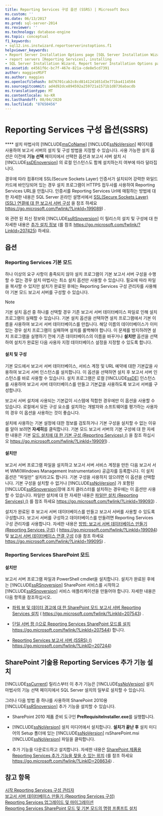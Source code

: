 ```yaml
---
title: Reporting Services 구성 옵션 (SSRS) | Microsoft Docs
ms.custom: ''
ms.date: 06/13/2017
ms.prod: sql-server-2014
ms.reviewer: ''
ms.technology: database-engine
ms.topic: conceptual
f1_keywords:
- sql12.ins.instwizard.reportserverinstoptions.f1
helpviewer_keywords:
- Report Server Installation Options page [SQL Server Installation Wizard]
- report servers [Reporting Services], installing
- SQL Server Installation Wizard, Report Server Installation Options page
ms.assetid: e4561f6c-bc7f-467e-821a-cde8e5cd7391
author: maggiesMSFT
ms.author: maggies
ms.openlocfilehash: 8d76701cab2c8cd8141241651d3e771ba4114504
ms.sourcegitcommit: ad4d92dce894592a259721a1571b1d8736abacdb
ms.translationtype: MT
ms.contentlocale: ko-KR
ms.lasthandoff: 08/04/2020
ms.locfileid: "87650456"
---
```

# <a name="reporting-services-configuration-options-ssrs"></a>Reporting Services 구성 옵션(SSRS)
  **** 설치 마법사의 [!INCLUDE[msCoName](../../includes/msconame-md.md)] [!INCLUDE[ssNoVersion](../../includes/ssnoversion-md.md)] 페이지를 사용하여 보고서 서버의 설치 및 구성 방법을 지정할 수 있습니다. 사용 가능한 설치 옵션은 이전에 **기능 선택** 페이지에서 선택한 옵션과 보고서 서버 설치 시 [!INCLUDE[ssDEnoversion](../../includes/ssdenoversion-md.md)] 의 로컬 인스턴스도 함께 설치하는지 여부에 따라 달라집니다.  
  
 경우에 따라 컴퓨터에 SSL(Secure Sockets Layer) 인증서가 설치되어 강력한 와일드카드에 바인딩되어 있는 경우 설치 프로그램이 HTTPS 접두사를 사용하여 Reporting Services URL을 만듭니다. 인증서를 Reporting Services Url에 매핑하는 방법에 대 한 자세한 내용은 SQL Server 온라인 설명서에서 [SSL(Secure Sockets Layer) (SSL) 연결에 대 한 보고서 서버 구성](https://go.microsoft.com/fwlink/?LinkId=199089) 을 참조 하세요 https://go.microsoft.com/fwlink/?LinkId=199089) .  
  
 와 관련 된 최신 정보와 [!INCLUDE[ssRSnoversion](../../includes/ssrsnoversion-md.md)] 이 릴리스의 설치 및 구성에 대 한 자세한 내용은 [추가 설치 정보](https://go.microsoft.com/fwlink/?LinkId=207425) (를 참조 https://go.microsoft.com/fwlink/?LinkId=207425) 하세요.  
  
## <a name="options"></a>옵션  
  
### <a name="reporting-services-native-mode"></a>Reporting Services 기본 모드  
 하나 이상의 요구 사항이 충족되지 않아 설치 프로그램이 기본 보고서 서버 구성을 수행할 수 없는 경우 설치 마법사는 최소 설치 옵션만 사용할 수 있습니다. 필요에 따라 파일을 복사할 수 있지만 설치가 완료된 후에는 Reporting Services 구성 관리자를 사용해야 기본 모드 보고서 서버를 구성할 수 있습니다.  
  
> [!NOTE]  
>  기본 설치 옵션 중 하나를 선택할 경우 기존 보고서 서버 데이터베이스 파일로 인해 설치 프로그램이 실패할 수 있습니다. 기본 설치 옵션을 선택하면 설치 프로그램에서 기본 이름을 사용하여 보고서 서버 데이터베이스를 만듭니다. 해당 이름의 데이터베이스가 이미 있는 경우 설치 프로그램이 실패하며 설치를 롤백해야 합니다. 이 문제를 방지하려면 설치 프로그램을 실행하기 전에 기존 데이터베이스의 이름을 바꾸거나 **설치만** 옵션을 선택하여 설치가 완료된 다음 사용자 지정 데이터베이스 설정을 지정할 수 있도록 합니다.  
  
#### <a name="install-and-configure"></a>설치 및 구성  
 기본 모드에서 보고서 서버 데이터베이스, 서비스 계정 및 URL 예약에 대한 기본값을 사용하여 보고서 서버 인스턴스를 설치합니다. 이 옵션을 선택하면 설치 후 보고서 서버 인스턴스를 바로 사용할 수 있습니다. 설치 프로그램은 로컬 [!INCLUDE[ssDE](../../includes/ssde-md.md)] 인스턴스를 사용하여 보고서 서버 데이터베이스를 만들고 기본값을 사용하도록 보고서 서버를 구성합니다.  
  
 보고서 서버 설치에 사용되는 기본값이 시스템에 적합한 경우에만 이 옵션을 사용할 수 있습니다. 로컬에서 모든 구성 요소를 설치하는 개발자와 소프트웨어를 평가하는 사용자의 경우 이 옵션을 사용하는 것이 좋습니다.  
  
 설치에 사용하는 기본 설정에 대한 정보를 검토하거나 기본 구성을 설치할 수 없는 이유를 알아 보려면 **자세히**를 클릭합니다. 기본 모드 보고서 서버의 기본 구성에 대 한 자세한 내용은 기본 [모드 설치에 대 한 기본 구성 (Reporting Services) ()](https://go.microsoft.com/fwlink/?LinkId=199091) 을 참조 하십시오 https://go.microsoft.com/fwlink/?LinkId=199091) .  
  
#### <a name="install-only"></a>설치만  
 보고서 서버 프로그램 파일을 설치하고 보고서 서버 서비스 계정을 만든 다음 보고서 서버 WMI(Windows Management Instrumentation) 공급자를 등록합니다. 이 설치 옵션은 "파일만" 설치라고도 합니다. 기본 구성을 사용하지 않으려면 이 옵션을 선택합니다. 기본 구성을 설치할 수 없거나 [!INCLUDE[ssNoVersion](../../includes/ssnoversion-md.md)] 가 포함된 [!INCLUDE[ssRSnoversion](../../includes/ssrsnoversion-md.md)]장애 조치 클러스터를 설치하는 경우에는 이 옵션만 사용할 수 있습니다. 파일만 설치에 대 한 자세한 내용은 [파일만 설치 (Reporting Services) ()](https://go.microsoft.com/fwlink/?LinkId=199093) 를 참조 하세요 https://go.microsoft.com/fwlink/?LinkId=199093) .  
  
 설치가 완료된 후 보고서 서버 데이터베이스를 만들고 보고서 서버를 사용할 수 있도록 구성합니다. 보고서 서버를 구성하고 데이터베이스를 만들려면 Reporting Services 구성 관리자를 사용합니다. 자세한 내용은 [방법: 보고서 서버 데이터베이스 만들기 (Reporting Services 구성)](https://go.microsoft.com/fwlink/?LinkId=199094) ( https://go.microsoft.com/fwlink/?LinkId=199094) 및 [보고서 서버 데이터베이스 연결 구성](https://go.microsoft.com/fwlink/?LinkId=199095) ()을 참조 하세요 https://go.microsoft.com/fwlink/?LinkId=199095) .  
  
### <a name="reporting-services-sharepoint-mode"></a>Reporting Services SharePoint 모드  
  
#### <a name="install-only"></a>설치만  
 보고서 서버 프로그램 파일과 PowerShell cmdlet을 설치합니다. 설치가 완료된 후에는 [!INCLUDE[ssRSnoversion](../../includes/ssrsnoversion-md.md)] SharePoint 서비스를 시작하고 [!INCLUDE[ssRSnoversion](../../includes/ssrsnoversion-md.md)] 서비스 애플리케이션을 만들어야 합니다. 자세한 내용은 다음 항목을 참조하십시오.  
  
-   [파워 뷰 및 데이터 경고에 대 한 SharePoint 모드 보고서 서버 Reporting Services 설치](https://go.microsoft.com/fwlink/?LinkId=207543) ( https://go.microsoft.com/fwlink/?LinkId=207543) .  
  
-   [단일 서버 팜 ()으로 Reporting Services SharePoint 모드를 설치](https://go.microsoft.com/fwlink/?LinkId=207544) https://go.microsoft.com/fwlink/?LinkId=207544) 합니다.  
  
-   [Reporting Services 보고서 서버 (SSRS) ()](https://go.microsoft.com/fwlink/?LinkID=207244) https://go.microsoft.com/fwlink/?LinkID=207244)  
  
## <a name="installing-the-reporting-services-add-in-for-sharepoint-technologies"></a>SharePoint 기술용 Reporting Services 추가 기능 설치  
 [!INCLUDE[ssCurrent](../../includes/sscurrent-md.md)] 릴리스부터 이 추가 기능은 [!INCLUDE[ssNoVersion](../../includes/ssnoversion-md.md)] 설치 마법사의 기능 선택 페이지에서 SQL Server 설치의 일부로 설치할 수 있습니다.  
  
 그러나 다음 방법 중 하나를 사용하여 SharePoint 2010용 [!INCLUDE[ssRSnoversion](../../includes/ssrsnoversion-md.md)] 추가 기능을 설치할 수 있습니다.  
  
-   SharePoint 2010 제품 준비 도구인 **PreRequisiteInstaller.exe**를 실행합니다.  
  
-   [!INCLUDE[ssNoVersion](../../includes/ssnoversion-md.md)] 설치 미디어에서 설치합니다. **설치가 끝난 후** 설치 미디어의 Setup 폴더에 있는 [!INCLUDE[ssNoVersion](../../includes/ssnoversion-md.md)] rsSharePoint.msi [!INCLUDE[ssNoVersion](../../includes/ssnoversion-md.md)] 파일을 클릭합니다.  
  
-   추가 기능을 다운로드하고 설치합니다. 자세한 내용은 [SharePoint 제품용 Reporting Services 추가 기능을 찾을 수 있는 위치](https://go.microsoft.com/fwlink/?LinkID=208634) (를 참조 하세요 https://go.microsoft.com/fwlink/?LinkID=208634) .  
  
## <a name="see-also"></a>참고 항목  
 [시작 Reporting Services 구성 관리자](https://go.microsoft.com/fwlink/?LinkId=199096)   
 [보고서 서버 데이터베이스 만들기 (Reporting Services 구성)](https://go.microsoft.com/fwlink/?LinkId=199094)   
 [Reporting Services 업그레이드 및 마이그레이션](https://go.microsoft.com/fwlink/?LinkID=245628)   
 [Reporting Services SharePoint 모드 및 기본 모드의 명령 프롬프트 설치](https://go.microsoft.com/fwlink/?LinkId=217620)  
  
  
